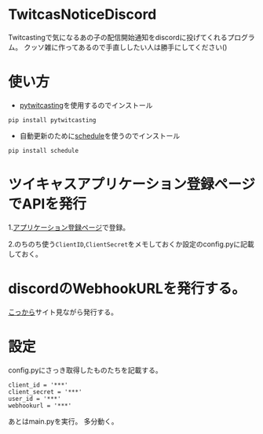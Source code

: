 # TwitcasNoticeDiscord
Twitcastingで気になるあの子の配信開始通知をdiscordに投げてくれるプログラム。
クッソ雑に作ってあるので手直ししたい人は勝手にしてください()
# 使い方
- [pytwitcasting](https://github.com/tamago324/PyTwitcasting)を使用するのでインストール
```
pip install pytwitcasting
```

- 自動更新のために[schedule](https://github.com/dbader/schedule)を使うのでインストール
```
pip install schedule
```
# ツイキャスアプリケーション登録ページでAPIを発行
  1.[アプリケーション登録ページ](https://apiv2-doc.twitcasting.tv/#introduction)で登録。
  
  2.のちのち使う`ClientID`,`ClientSecret`をメモしておくか設定のconfig.pyに記載しておく。
# discordのWebhookURLを発行する。
  [こっから](https://support.discord.com/hc/ja/articles/228383668-%E3%82%BF%E3%82%A4%E3%83%88%E3%83%AB-Webhooks%E3%81%B8%E3%81%AE%E5%BA%8F%E7%AB%A0)サイト見ながら発行する。
# 設定
  config.pyにさっき取得したものたちを記載する。
  ```
  client_id = '***'
  client_secret = '***'
  user_id = '***'
  webhookurl = '***'
  ```
あとはmain.pyを実行。
多分動く。

